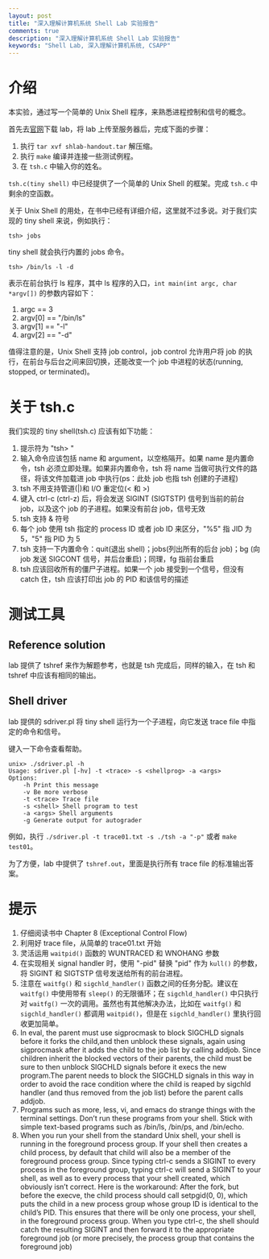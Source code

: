 ```yaml
---
layout: post
title: "深入理解计算机系统 Shell Lab 实验报告"
comments: true
description: "深入理解计算机系统 Shell Lab 实验报告"
keywords: "Shell Lab, 深入理解计算机系统, CSAPP"
---
```


# 介绍

本实验，通过写一个简单的 Unix Shell 程序，来熟悉进程控制和信号的概念。

首先去[官网](http://csapp.cs.cmu.edu/3e/labs.html)下载 lab，将 lab 上传至服务器后，完成下面的步骤：

1. 执行 `tar xvf shlab-handout.tar` 解压缩。
2. 执行 `make` 编译并连接一些测试例程。
3. 在 `tsh.c` 中输入你的姓名。

`tsh.c(tiny shell)` 中已经提供了一个简单的 Unix Shell 的框架。完成 `tsh.c` 中剩余的空函数。

关于 Unix Shell 的用处，在书中已经有详细介绍，这里就不过多说。对于我们实现的 tiny shell 来说，例如执行：

```shell
tsh> jobs
```

tiny shell 就会执行内置的 jobs 命令。

```shell
tsh> /bin/ls -l -d
```

表示在前台执行 ls 程序，其中 ls 程序的入口，`int main(int argc, char *argv[])` 的参数内容如下：

1. argc == 3
2. argv[0] == "/bin/ls"
3. argv[1] == "-l"
4. argv[2] == "-d"

值得注意的是，Unix Shell 支持 job control，job control 允许用户将 job 的执行，在前台与后台之间来回切换，还能改变一个 job 中进程的状态(running, stopped, or terminated)。

# 关于 tsh.c

我们实现的 tiny shell(tsh.c) 应该有如下功能：

1. 提示符为 "tsh> "
2. 输入命令应该包括 name 和 argument，以空格隔开。如果 name 是内置命令，tsh 必须立即处理。如果非内置命令，tsh 将 name 当做可执行文件的路径，将该文件加载进 job 中执行(ps：此处 job 也指 tsh 创建的子进程)
3. tsh 不用支持管道(|)和 I/O 重定位(< 和 >)
4. 键入 ctrl-c (ctrl-z) 后，将会发送 SIGINT (SIGTSTP) 信号到当前的前台 job，以及这个 job 的子进程。如果没有前台 job，信号无效
5. tsh 支持 & 符号
6. 每个 job 使用 tsh 指定的 process ID 或者 job ID 来区分，"%5" 指 JID 为 5，"5" 指 PID 为 5
7. tsh 支持一下内置命令：quit(退出 shell)；jobs(列出所有的后台 job)；bg <job> (向 job 发送 SIGCONT 信号，并后台重启)；同理，fg <job> 指前台重启
8. tsh 应该回收所有的僵尸子进程。如果一个 job 接受到一个信号，但没有 catch 住，tsh 应该打印出 job 的 PID 和该信号的描述

# 测试工具

## Reference solution

lab 提供了 tshref 来作为解题参考，也就是 tsh 完成后，同样的输入，在 tsh 和 tshref 中应该有相同的输出。

## Shell driver

lab 提供的 sdriver.pl 将 tiny shell 运行为一个子进程，向它发送 trace file 中指定的命令和信号。

键入一下命令查看帮助。

```shell
unix> ./sdriver.pl -h
Usage: sdriver.pl [-hv] -t <trace> -s <shellprog> -a <args>
Options:
    -h Print this message
    -v Be more verbose
    -t <trace> Trace file
    -s <shell> Shell program to test
    -a <args> Shell arguments
    -g Generate output for autograder
```

例如，执行 `./sdriver.pl -t trace01.txt -s ./tsh -a "-p"` 或者 `make test01`。

为了方便，lab 中提供了 `tshref.out`，里面是执行所有 trace file 的标准输出答案。

# 提示

1. 仔细阅读书中 Chapter 8 (Exceptional Control Flow)
2. 利用好 trace file，从简单的 trace01.txt 开始
3. 灵活运用 `waitpid()` 函数的  WUNTRACED 和 WNOHANG 参数
4. 在实现相关 signal handler 时，使用 "-pid" 替换 "pid" 作为 `kull()` 的参数，将 SIGINT 和 SIGTSTP 信号发送给所有的前台进程。
5. 注意在 `waitfg()` 和 `sigchld_handler()` 函数之间的任务分配。建议在 `waitfg()` 中使用带有 `sleep()` 的无限循环；在 `sigchld_handler()` 中只执行对 `waitfg()` 一次的调用。虽然也有其他解决办法，比如在 `waitfg()` 和 `sigchld_handler()` 都调用 `waitpid()`，但是在 `sigchld_handler()` 里执行回收更加简单。
7. In eval, the parent must use sigprocmask to block SIGCHLD signals before it forks the child,and then unblock these signals, again using sigprocmask after it adds the child to the job list by calling addjob. Since children inherit the blocked vectors of their parents, the child must be sure to then unblock SIGCHLD signals before it execs the new program.The parent needs to block the SIGCHLD signals in this way in order to avoid the race condition where the child is reaped by sigchld handler (and thus removed from the job list) before the parent calls addjob.
8. Programs such as more, less, vi, and emacs do strange things with the terminal settings. Don’t run these programs from your shell. Stick with simple text-based programs such as /bin/ls, /bin/ps, and /bin/echo.
9. When you run your shell from the standard Unix shell, your shell is running in the foreground process group. If your shell then creates a child process, by default that child will also be a member of the foreground process group. Since typing ctrl-c sends a SIGINT to every process in the foreground group, typing ctrl-c will send a SIGINT to your shell, as well as to every process that your shell created, which obviously isn’t correct. Here is the workaround: After the fork, but before the execve, the child process should call setpgid(0, 0), which puts the child in a new process group whose group ID is identical to the child’s PID. This ensures that there will be only one process, your shell, in the foreground process group. When you type ctrl-c, the shell should catch the resulting SIGINT and then forward it to the appropriate foreground job (or more precisely, the process group that contains the foreground job)



